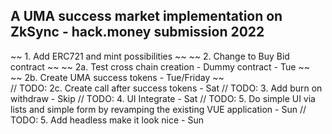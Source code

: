 ## A UMA success market implementation on ZkSync - hack.money submission 2022


 ~~ 1. Add ERC721 and mint possibilities ~~
 ~~  2. Change to Buy Bid contract  ~~ 
 ~~   2a. Test cross chain creation - Dummy contract - Tue ~~  
 ~~   2b. Create UMA success tokens - Tue/Friday ~~  
// TODO: 2c. Create call after success tokens - Sat
// TODO: 3. Add burn on withdraw - Skip
// TODO: 4. UI Integrate - Sat
// TODO: 5. Do simple UI via lists and simple form by revamping the existing VUE application - Sun
// TODO: 5. Add headless make it look nice - Sun
